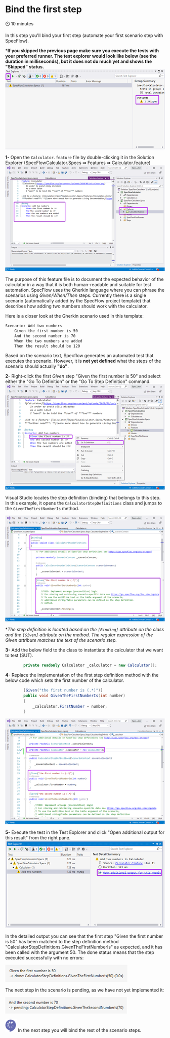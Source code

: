 Bind the first step
===============

⏲️ 10 minutes

In this step you'll bind your first step (automate your first scenario step with SpecFlow).

***If you skipped the previous page make sure you execute the tests with your preferred runner. The test explorer would look like below (see the duration in milliseconds), but it does not do much yet and shows the "Skipped" status.**  
![Add new SpecFlow project](../_static/step5/test_explorer_test_skippedv2.png)

**1-** Open the `Calculator.feature` file by double-clicking it in the Solution Explorer (SpecFlowCalculator.Specs ➡ Features ➡ Calculator.feature)
![Feautre File](../_static/step6/feature_file.png)

The purpose of this feature file is to document the expected behavior of the calculator in a way that it is both human-readable and suitable for test automation. SpecFlow uses the Gherkin language where you can phrase the scenarios using _Given/When/Then_ steps. Currently there is a single scenario (automatically added by the SpecFlow project template) that describes how adding two numbers should work with the calculator.

Here is a closer look at the Gherkin scenario used in this template:

``` Gherkin
Scenario: Add two numbers
    Given the first number is 50
    And the second number is 70
    When the two numbers are added
    Then the result should be 120
```

Based on the scenario text, Specflow generates an automated test that executes the scenario. However, it is **not yet defined** what the steps of the scenario should actually **"do"**.

**2-** Right-click the first _Given_ step "Given the first number is 50" and select either the "Go To Definition" or the "Go To Step Definition" command.  
![Go To Definition](../_static/step6/scenario_step_go_to_definitionv2.png)

Visual Studio locates the step definition (binding) that belongs to this step. In this example, it opens the `CalculatorStepDefinitions` class and jumps to the `GivenTheFirstNumberIs` method.  

![Given Step Binding](../_static/step6/given_step_bindingv2.png)

**The step definition is located based on the  `[Binding]` attribute on the class and the `[Given]` attribute on the method. The regular expression of the _Given_ attribute matches the text of the scenario step.*

**3-** Add the below field to the class to instantiate the calculator that we want to test (SUT).

``` c#
        private readonly Calculator _calculator = new Calculator();
```

**4-** Replace the implementation of the first step definition method with the below code which sets the first number of the calculator.

``` c#
        [Given("the first number is (.*)")]
        public void GivenTheFirstNumberIs(int number)
        {
            _calculator.FirstNumber = number;
        }
```

![Test Explorer](../_static/step6/firststep_code.png)

**5-** Execute the test in the Test Explorer and click "Open additional output for this result" from the right pane.  
![Test Explorer](../_static/step6/test_explorerv2.png)

In the detailed output you can see that the first step "Given the first number is 50" has been matched to the step definition method "CalculatorStepDefinitions.GivenTheFirstNumberIs" as expected, and it has been called with the argument 50. The done status means that the step executed successfully with no errors:

![Done Step Result](../_static/step6/done_step_result.png)

The next step in the scenario is pending, as we have not yet implemented it:

![Pending Step Result](../_static/step6/pending_step_result.png)

![Specflow logo](../_static/step1/specflow_logov2.png) In the next step you will bind the rest of the scenario steps.

